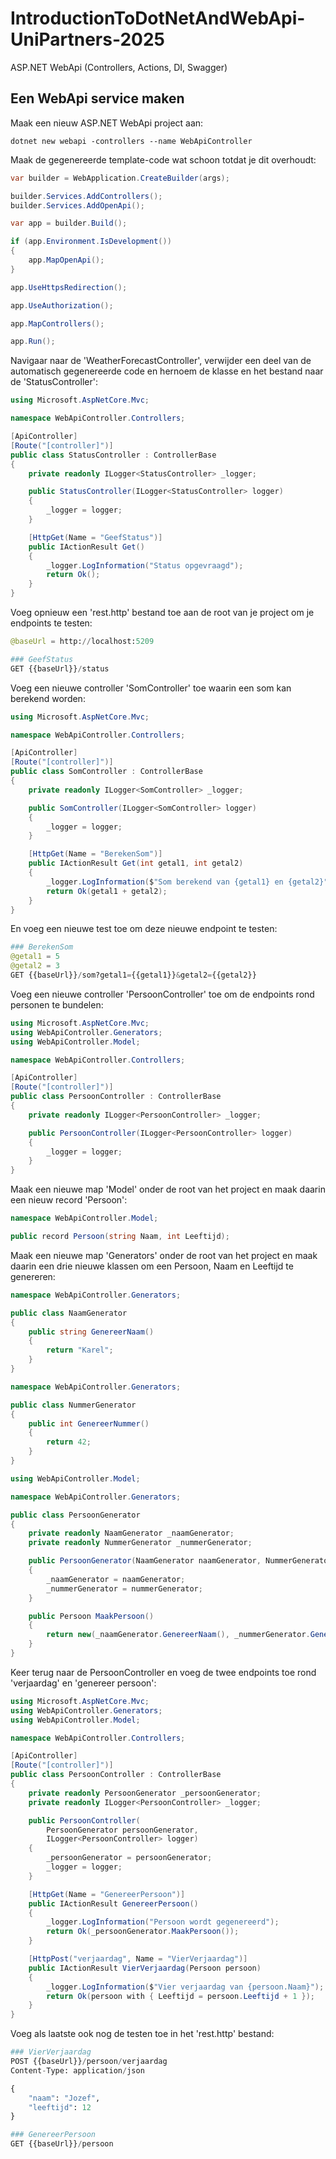 # IntroductionToDotNetAndWebApi-UniPartners-2025
ASP.NET WebApi (Controllers, Actions, DI, Swagger)

## Een WebApi service maken

Maak een nieuw ASP.NET WebApi project aan:

```
dotnet new webapi -controllers --name WebApiController
```

Maak de gegenereerde template-code wat schoon totdat je dit overhoudt:

```csharp
var builder = WebApplication.CreateBuilder(args);

builder.Services.AddControllers();
builder.Services.AddOpenApi();

var app = builder.Build();

if (app.Environment.IsDevelopment())
{
    app.MapOpenApi();
}

app.UseHttpsRedirection();

app.UseAuthorization();

app.MapControllers();

app.Run();
```

Navigaar naar de 'WeatherForecastController', verwijder een deel van de automatisch gegenereerde code en hernoem de klasse en het bestand naar de 'StatusController':

```csharp
using Microsoft.AspNetCore.Mvc;

namespace WebApiController.Controllers;

[ApiController]
[Route("[controller]")]
public class StatusController : ControllerBase
{
    private readonly ILogger<StatusController> _logger;

    public StatusController(ILogger<StatusController> logger)
    {
        _logger = logger;
    }

    [HttpGet(Name = "GeefStatus")]
    public IActionResult Get()
    {
        _logger.LogInformation("Status opgevraagd");
        return Ok();
    }
}
```

Voeg opnieuw een 'rest.http' bestand toe aan de root van je project om je endpoints te testen:

```py
@baseUrl = http://localhost:5209

### GeefStatus
GET {{baseUrl}}/status
```

Voeg een nieuwe controller 'SomController' toe waarin een som kan berekend worden:

```csharp
using Microsoft.AspNetCore.Mvc;

namespace WebApiController.Controllers;

[ApiController]
[Route("[controller]")]
public class SomController : ControllerBase
{
    private readonly ILogger<SomController> _logger;

    public SomController(ILogger<SomController> logger)
    {
        _logger = logger;
    }

    [HttpGet(Name = "BerekenSom")]
    public IActionResult Get(int getal1, int getal2)
    {
        _logger.LogInformation($"Som berekend van {getal1} en {getal2}");
        return Ok(getal1 + getal2);
    }
}
```

En voeg een nieuwe test toe om deze nieuwe endpoint te testen:

```py
### BerekenSom
@getal1 = 5
@getal2 = 3
GET {{baseUrl}}/som?getal1={{getal1}}&getal2={{getal2}}
```

Voeg een nieuwe controller 'PersoonController' toe om de endpoints rond personen te bundelen:

```csharp
using Microsoft.AspNetCore.Mvc;
using WebApiController.Generators;
using WebApiController.Model;

namespace WebApiController.Controllers;

[ApiController]
[Route("[controller]")]
public class PersoonController : ControllerBase
{
    private readonly ILogger<PersoonController> _logger;

    public PersoonController(ILogger<PersoonController> logger)
    {
        _logger = logger;
    }
}
```

Maak een nieuwe map 'Model' onder de root van het project en maak daarin een nieuw record 'Persoon':

```csharp
namespace WebApiController.Model;

public record Persoon(string Naam, int Leeftijd);
```

Maak een nieuwe map 'Generators' onder de root van het project en maak daarin een drie nieuwe klassen om een Persoon, Naam en Leeftijd te genereren:

```csharp
namespace WebApiController.Generators;

public class NaamGenerator
{
    public string GenereerNaam()
    {
        return "Karel";
    }
}
```

```csharp
namespace WebApiController.Generators;

public class NummerGenerator
{
    public int GenereerNummer()
    {
        return 42;
    }
}
```

```csharp
using WebApiController.Model;

namespace WebApiController.Generators;

public class PersoonGenerator
{
    private readonly NaamGenerator _naamGenerator;
    private readonly NummerGenerator _nummerGenerator;

    public PersoonGenerator(NaamGenerator naamGenerator, NummerGenerator nummerGenerator)
    {
        _naamGenerator = naamGenerator;
        _nummerGenerator = nummerGenerator;
    }

    public Persoon MaakPersoon()
    {
        return new(_naamGenerator.GenereerNaam(), _nummerGenerator.GenereerNummer());
    }
}
```

Keer terug naar de PersoonController en voeg de twee endpoints toe rond 'verjaardag' en 'genereer persoon':

```csharp
using Microsoft.AspNetCore.Mvc;
using WebApiController.Generators;
using WebApiController.Model;

namespace WebApiController.Controllers;

[ApiController]
[Route("[controller]")]
public class PersoonController : ControllerBase
{
    private readonly PersoonGenerator _persoonGenerator;
    private readonly ILogger<PersoonController> _logger;

    public PersoonController(
        PersoonGenerator persoonGenerator,
        ILogger<PersoonController> logger)
    {
        _persoonGenerator = persoonGenerator;
        _logger = logger;
    }

    [HttpGet(Name = "GenereerPersoon")]
    public IActionResult GenereerPersoon()
    {
        _logger.LogInformation("Persoon wordt gegenereerd");
        return Ok(_persoonGenerator.MaakPersoon());
    }

    [HttpPost("verjaardag", Name = "VierVerjaardag")]
    public IActionResult VierVerjaardag(Persoon persoon)
    {
        _logger.LogInformation($"Vier verjaardag van {persoon.Naam}");
        return Ok(persoon with { Leeftijd = persoon.Leeftijd + 1 });
    }
}
```

Voeg als laatste ook nog de testen toe in het 'rest.http' bestand:

```py
### VierVerjaardag
POST {{baseUrl}}/persoon/verjaardag
Content-Type: application/json

{
    "naam": "Jozef",
    "leeftijd": 12
}

### GenereerPersoon
GET {{baseUrl}}/persoon
```
